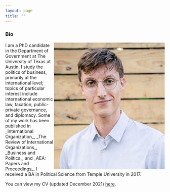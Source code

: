 ```yaml
---
layout: page
title: ""
---
```



### Bio

<img style="float: right;" src="assets/calvin_headshot_randi_cropped_smaller.jpg">
I am a PhD candidate in the Department of Government at The University of Texas at Austin. I study the politics of business, primarily at the international level; topics of particular interest include international economic law, taxation, public-private governance, and diplomacy. Some of my work has been published in _International Organization_, _The Review of International Organizations_, _Business and Politics_, and _AEA: Papers and Proceedings_. I received a BA in Political Science from Temple University in 2017. 

You can view my CV (updated December 2021) [here](assets/Thrall_CV_Dec6_2021.pdf).

